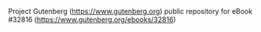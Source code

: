 Project Gutenberg (https://www.gutenberg.org) public repository for eBook #32816 (https://www.gutenberg.org/ebooks/32816)
